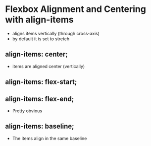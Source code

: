 # Flexbox Alignment and Centering with align-items

- aligns items vertically (through cross-axis)
- by default it is set to stretch

## align-items: center;
- items are aligned center (vertically)

## align-items: flex-start;
## align-items: flex-end;
- Pretty obvious

## align-items: baseline;
- The items align in the same baseline

